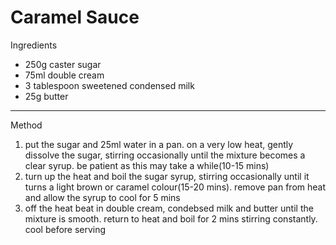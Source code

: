 # Caramel Sauce

Ingredients

-   250g caster sugar
-   75ml double cream
-   3 tablespoon sweetened condensed milk
-   25g butter

--------------------------------------------------------------------------------

Method

1.  put the sugar and 25ml water in a pan. on a very low heat, gently dissolve
    the sugar, stirring occasionally until the mixture becomes a clear syrup. be
    patient as this may take a while(10-15 mins)
2.  turn up the heat and boil the sugar syrup, stirring occasionally until it
    turns a light brown or caramel colour(15-20 mins). remove pan from heat and
    allow the syrup to cool for 5 mins
3.  off the heat beat in double cream, condebsed milk and butter until the
    mixture is smooth. return to heat and boil for 2 mins stirring constantly.
    cool before serving
